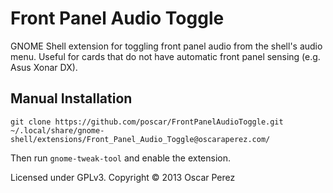 Front Panel Audio Toggle
=====================

GNOME Shell extension for toggling front panel audio from the shell's audio menu. Useful for cards that do not have automatic front panel sensing (e.g. Asus Xonar DX).

## Manual Installation
    git clone https://github.com/poscar/FrontPanelAudioToggle.git ~/.local/share/gnome-shell/extensions/Front_Panel_Audio_Toggle@oscaraperez.com/
Then run `gnome-tweak-tool` and enable the extension.

Licensed under GPLv3. Copyright &copy; 2013 Oscar Perez
